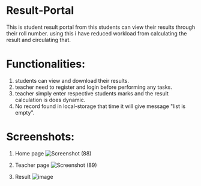 # Result-Portal
This is student result portal from this students can view their results through their roll number. using this i have reduced workload from calculating the result and circulating that.
# Functionalities: 
1. students can view and download their results.
2. teacher need to register and login before performing any tasks. 
3. teacher simply enter respective students marks and the result calculation is does dynamic.
4. No record found in local-storage that time it will give message "list is empty".

# Screenshots:
 1. Home page
    ![Screenshot (88)](https://github.com/Lohitkallugol/Result-Portal/assets/162778623/02801108-5264-4cea-a96a-0f98876eef23)

 2. Teacher page
    ![Screenshot (89)](https://github.com/Lohitkallugol/Result-Portal/assets/162778623/d261c8b7-22af-4f94-b4d3-4b7b095c35ee)

 3. Result
    ![image](https://github.com/Lohitkallugol/Result-Portal/assets/162778623/0d2bda31-cfb2-4c91-ac97-5146fc9b6579)


